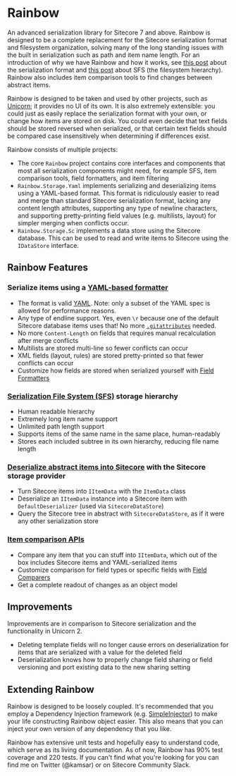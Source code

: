 # Rainbow

An advanced serialization library for Sitecore 7 and above. Rainbow is designed to be a complete replacement for the Sitecore serialization format and filesystem organization, solving many of the long standing issues with the built in serialization such as path and item name length. For an introduction of why we have Rainbow and how it works, see [this post](http://kamsar.net/index.php/2015/07/Rethinking-the-Sitecore-Serialization-Format-Unicorn-3-Preview-part-1/) about the serialization format and [this post](http://kamsar.net/index.php/2015/08/Reinventing-the-Serialization-File-System-Rainbow-Preview-Part-2/) about SFS (the filesystem hierarchy). Rainbow also includes item comparison tools to find changes between abstract items.

Rainbow is designed to be taken and used by other projects, such as [Unicorn](https://github.com/kamsar/Unicorn); it provides no UI of its own. It is also extremely extensible: you could just as easily replace the serialization format with your own, or change how items are stored on disk. You could even decide that text fields should be stored reversed when serialized, or that certain text fields should be compared case insensitively when determining if differences exist.

Rainbow consists of multiple projects:

* The core `Rainbow` project contains core interfaces and components that most all serialization components might need, for example SFS, item comparison tools, field formatters, and item filtering
* `Rainbow.Storage.Yaml` implements serializing and deserializing items using a YAML-based format. This format is ridiculously easier to read and merge than standard Sitecore serialization format, lacking any content length attributes, supporting any type of newline characters, and supporting pretty-printing field values (e.g. multilists, layout) for simpler merging when conflicts occur.
* `Rainbow.Storage.Sc` implements a data store using the Sitecore database. This can be used to read and write items to Sitecore using the `IDataStore` interface.

## Rainbow Features

### Serialize items using a [YAML-based formatter](https://github.com/kamsar/Rainbow/tree/master/src/Rainbow.Storage.Yaml)
* The format is valid [YAML](http://yaml.org/). Note: only a subset of the YAML spec is allowed for performance reasons.
* Any type of endline support. Yes, even `\r` because one of the default Sitecore database items uses that! No more [`.gitattributes`](http://seankearney.com/post/Using-Team-Development-for-Sitecore-with-GitHub) needed.
* No more `Content-Length` on fields that requires manual recalculation after merge conflicts
* Multilists are stored multi-line so fewer conflicts can occur
* XML fields (layout, rules) are stored pretty-printed so that fewer conflicts can occur
* Customize how fields are stored when serialized yourself with [Field Formatters](https://github.com/kamsar/Rainbow/tree/master/src/Rainbow/Formatting/FieldFormatters)

### [Serialization File System (SFS)](https://github.com/kamsar/Rainbow/tree/master/src/Rainbow/Storage) storage hierarchy
* Human readable hierarchy
* Extremely long item name support
* Unlimited path length support
* Supports items of the same name in the same place, human-readably
* Stores each included subtree in its own hierarchy, reducing file name length

### [Deserialize abstract items into Sitecore](https://github.com/kamsar/Rainbow/tree/master/src/Rainbow.Storage.Sc) with the Sitecore storage provider
* Turn Sitecore items into `IItemData` with the `ItemData` class
* Deserialize an `IItemData` instance into a Sitecore item with `DefaultDeserializer` (used via `SitecoreDataStore`)
* Query the Sitecore tree in abstract with `SitecoreDataStore`, as if it were any other serialization store

### [Item comparison APIs](https://github.com/kamsar/Rainbow/tree/master/src/Rainbow/Diff)
* Compare any item that you can stuff into `IItemData`, which out of the box includes Sitecore items and YAML-serialized items
* Customize comparison for field types or specific fields with [Field Comparers](https://github.com/kamsar/Rainbow/tree/master/src/Rainbow/Diff/Fields)
* Get a complete readout of changes as an object model

## Improvements
Improvements are in comparison to Sitecore serialization and the functionality in Unicorn 2.

* Deleting template fields will no longer cause errors on deserialization for items that are serialized with a value for the deleted field
* Deserialization knows how to properly change field sharing or field versioning and port existing data to the new sharing setting

## Extending Rainbow
Rainbow is designed to be loosely coupled. It's recommended that you employ a Dependency Injection framework (e.g. [SimpleInjector](https://simpleinjector.org)) to make your life constructing Rainbow object easier. This also means that you can inject your own version of any dependency that you like.

Rainbow has extensive unit tests and hopefully easy to understand code, which serve as its living documentation. As of now, Rainbow has 90% test coverage and 220 tests. If you can't find what you're looking for you can find me on Twitter (@kamsar) or on Sitecore Community Slack.